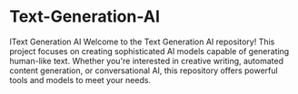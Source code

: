 # Text-Generation-AI
IText Generation AI Welcome to the Text Generation AI repository! This project focuses on creating sophisticated AI models capable of generating human-like text. Whether you're interested in creative writing, automated content generation, or conversational AI, this repository offers powerful tools and models to meet your needs.
